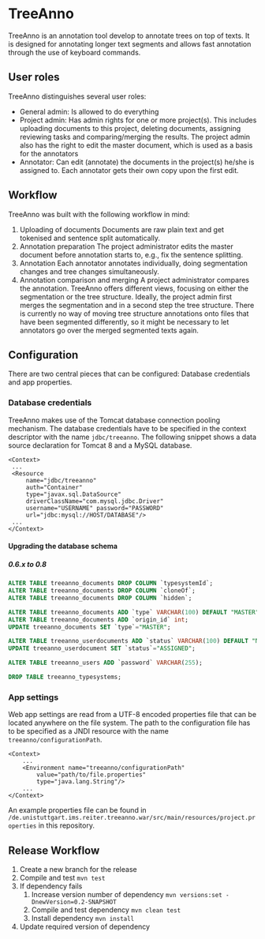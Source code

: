 # TreeAnno

TreeAnno is an annotation tool develop to annotate trees on top of texts. It 
is designed for annotating longer text segments and allows fast annotation
through the use of keyboard commands.

## User roles
TreeAnno distinguishes several user roles:

- General admin:
  Is allowed to do everything
- Project admin:
  Has admin rights for one or more project(s). This includes uploading documents
  to this project, deleting documents, assigning reviewing tasks and 
  comparing/merging the results. The project admin also has the right to edit 
  the master document, which is used as a basis for the annotators
- Annotator: 
  Can edit (annotate) the documents in the project(s) he/she is assigned to.
  Each annotator gets their own copy upon the first edit.

## Workflow 
TreeAnno was built with the following workflow in mind:

1. Uploading of documents
   Documents are raw plain text and get tokenised and sentence split 
   automatically.
2. Annotation preparation
   The project administrator edits the master document before annotation 
   starts to, e.g., fix the sentence splitting.
3. Annotation
   Each annotator annotates individually, doing segmentation changes and 
   tree changes simultaneously.
4. Annotation comparison and merging
   A project administrator compares the annotation. TreeAnno offers different
   views, focusing on either the segmentation or the tree structure. 
   Ideally, the project admin first merges the segmentation and in a second 
   step the tree structure. 
   There is currently no way of moving tree structure annotations onto 
   files that have been segmented differently, so it might be necessary
   to let annotators go over the merged segmented texts again.
   
   
## Configuration
There are two central pieces that can be configured: Database credentials and app properties.

### Database credentials
TreeAnno makes use of the Tomcat database connection pooling mechanism. The database credentials have to be specified in the context descriptor with the name `jdbc/treeanno`. The following snippet shows a data source declaration for Tomcat 8 and a MySQL database. 

```
<Context>
 ...
 <Resource 
     name="jdbc/treeanno" 
     auth="Container" 
     type="javax.sql.DataSource"
     driverClassName="com.mysql.jdbc.Driver"
     username="USERNAME" password="PASSWORD" 
     url="jdbc:mysql://HOST/DATABASE"/>
 ...
</Context>
```

#### Upgrading the database schema

##### 0.6.x to 0.8

```sql
ALTER TABLE treeanno_documents DROP COLUMN `typesystemId`;
ALTER TABLE treeanno_documents DROP COLUMN `cloneOf`;
ALTER TABLE treeanno_documents DROP COLUMN `hidden`;

ALTER TABLE treeanno_documents ADD `type` VARCHAR(100) DEFAULT "MASTER";
ALTER TABLE treeanno_documents ADD `origin_id` int;
UPDATE treeanno_documents SET `type`="MASTER";

ALTER TABLE treeanno_userdocuments ADD `status` VARCHAR(100) DEFAULT "NEW";
UPDATE treeanno_userdocument SET `status`="ASSIGNED";

ALTER TABLE treeanno_users ADD `password` VARCHAR(255);

DROP TABLE treeanno_typesystems;

```


### App settings
Web app settings are read from a UTF-8 encoded properties file that can be located anywhere on the file system. The path to the configuration file has to be specified as a JNDI resource with the name `treeanno/configurationPath`.

```
<Context>
	...
	<Environment name="treeanno/configurationPath" 
		value="path/to/file.properties" 
		type="java.lang.String"/>
	...
</Context>
```

An example properties file can be found in `/de.unistuttgart.ims.reiter.treeanno.war/src/main/resources/project.properties` in this repository.

## Release Workflow

1. Create a new branch for the release
2. Compile and test
   `mvn test`
3. If dependency fails
   1. Increase version number of dependency
   `mvn versions:set -DnewVersion=0.2-SNAPSHOT`
   2. Compile and test dependency
   `mvn clean test` 
   3. Install dependency
   `mvn install`
4. Update required version of dependency